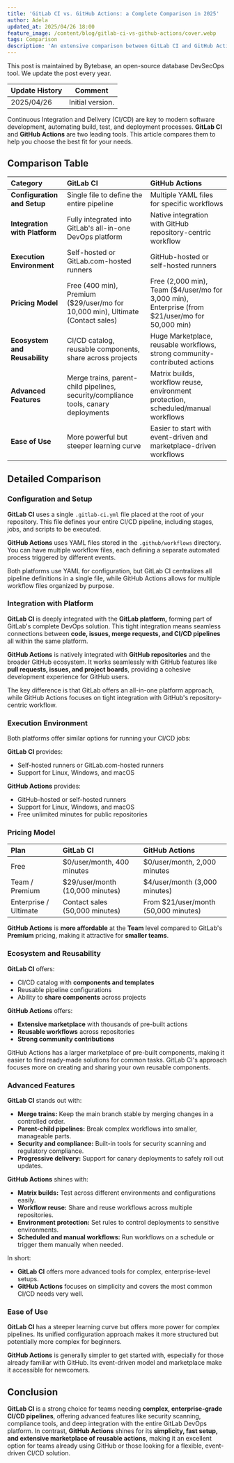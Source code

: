 ```yaml
---
title: 'GitLab CI vs. GitHub Actions: a Complete Comparison in 2025'
author: Adela
updated_at: 2025/04/26 18:00
feature_image: /content/blog/gitlab-ci-vs-github-actions/cover.webp
tags: Comparison
description: 'An extensive comparison between GitLab CI and GitHub Actions on features, performance, and more.'
---
```


<HintBlock type="info">

This post is maintained by Bytebase, an open-source database DevSecOps tool. We update the post every year.

</HintBlock>

| Update History | Comment          |
| -------------- | ---------------- |
| 2025/04/26     | Initial version. |

Continuous Integration and Delivery (CI/CD) are key to modern software development, automating build, test, and deployment processes. **GitLab CI** and **GitHub Actions** are two leading tools. This article compares them to help you choose the best fit for your needs.

## Comparison Table

| Category | GitLab CI | GitHub Actions |
|:---|:---|:---|
| **Configuration and Setup** | Single file to define the entire pipeline | Multiple YAML files for specific workflows |
| **Integration with Platform** | Fully integrated into GitLab's all-in-one DevOps platform | Native integration with GitHub repository-centric workflow |
| **Execution Environment** | Self-hosted or GitLab.com-hosted runners | GitHub-hosted or self-hosted runners |
| **Pricing Model** | Free (400 min), Premium ($29/user/mo for 10,000 min), Ultimate (Contact sales) | Free (2,000 min), Team ($4/user/mo for 3,000 min), Enterprise (from $21/user/mo for 50,000 min) |
| **Ecosystem and Reusability** | CI/CD catalog, reusable components, share across projects | Huge Marketplace, reusable workflows, strong community-contributed actions |
| **Advanced Features** | Merge trains, parent-child pipelines, security/compliance tools, canary deployments | Matrix builds, workflow reuse, environment protection, scheduled/manual workflows |
| **Ease of Use** | More powerful but steeper learning curve | Easier to start with event-driven and marketplace-driven workflows |

## Detailed Comparison

### Configuration and Setup

**GitLab CI** uses a single `.gitlab-ci.yml` file placed at the root of your repository. This file defines your entire CI/CD pipeline, including stages, jobs, and scripts to be executed.

**GitHub Actions** uses YAML files stored in the `.github/workflows` directory. You can have multiple workflow files, each defining a separate automated process triggered by different events.

Both platforms use YAML for configuration, but GitLab CI centralizes all pipeline definitions in a single file, while GitHub Actions allows for multiple workflow files organized by purpose.

### Integration with Platform

**GitLab CI** is deeply integrated with the **GitLab platform,** forming part of GitLab's complete DevOps solution. This tight integration means seamless connections between **code, issues, merge requests, and CI/CD pipelines** all within the same platform.

**GitHub Actions** is natively integrated with **GitHub repositories** and the broader GitHub ecosystem. It works seamlessly with GitHub features like **pull requests, issues, and project boards**, providing a cohesive development experience for GitHub users.

The key difference is that GitLab offers an all-in-one platform approach, while GitHub Actions focuses on tight integration with GitHub's repository-centric workflow.

### Execution Environment

Both platforms offer similar options for running your CI/CD jobs:

**GitLab CI** provides:

- Self-hosted runners or GitLab.com-hosted runners
- Support for Linux, Windows, and macOS

**GitHub Actions** provides:

- GitHub-hosted or self-hosted runners
- Support for Linux, Windows, and macOS
- Free unlimited minutes for public repositories

### Pricing Model

| Plan | GitLab CI | GitHub Actions |
|:---|:---|:---|
| Free | $0/user/month, 400 minutes | $0/user/month, 2,000 minutes |
| Team / Premium | $29/user/month (10,000 minutes) | $4/user/month (3,000 minutes) |
| Enterprise / Ultimate | Contact sales (50,000 minutes) | From $21/user/month (50,000 minutes) |

**GitHub Actions** is **more affordable** at the **Team** level compared to GitLab's **Premium** pricing, making it attractive for **smaller teams**.

### Ecosystem and Reusability

**GitLab CI** offers:

- CI/CD catalog with **components and templates**
- Reusable pipeline configurations
- Ability to **share components** across projects

**GitHub Actions** offers:

- **Extensive marketplace** with thousands of pre-built actions
- **Reusable workflows** across repositories
- **Strong community contributions**

GitHub Actions has a larger marketplace of pre-built components, making it easier to find ready-made solutions for common tasks. GitLab CI's approach focuses more on creating and sharing your own reusable components.

### Advanced Features

**GitLab CI** stands out with:

- **Merge trains:** Keep the main branch stable by merging changes in a controlled order.
- **Parent-child pipelines:** Break complex workflows into smaller, manageable parts.
- **Security and compliance:** Built-in tools for security scanning and regulatory compliance.
- **Progressive delivery:** Support for canary deployments to safely roll out updates.

**GitHub Actions** shines with:

- **Matrix builds:** Test across different environments and configurations easily.
- **Workflow reuse:** Share and reuse workflows across multiple repositories.
- **Environment protection:** Set rules to control deployments to sensitive environments.
- **Scheduled and manual workflows:** Run workflows on a schedule or trigger them manually when needed.

In short:
- **GitLab CI** offers more advanced tools for complex, enterprise-level setups.
- **GitHub Actions** focuses on simplicity and covers the most common CI/CD needs very well.

### Ease of Use

**GitLab CI** has a steeper learning curve but offers more power for complex pipelines. Its unified configuration approach makes it more structured but potentially more complex for beginners.

**GitHub Actions** is generally simpler to get started with, especially for those already familiar with GitHub. Its event-driven model and marketplace make it accessible for newcomers.

## Conclusion

**GitLab CI** is a strong choice for teams needing **complex, enterprise-grade CI/CD pipelines**, offering advanced features like security scanning, compliance tools, and deep integration with the entire GitLab DevOps platform. In contrast, **GitHub Actions** shines for its **simplicity, fast setup, and extensive marketplace of reusable actions**, making it an excellent option for teams already using GitHub or those looking for a flexible, event-driven CI/CD solution.
